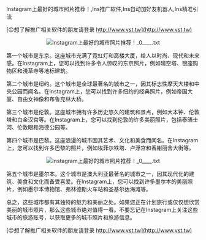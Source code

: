 Instagram上最好的城市照片推荐！,Ins推广软件,Ins自动加好友机器人,Ins精准引流

[😍想了解推广相关软件的朋友请登录 http://www.vst.tw](http://www.vst.tw)

 <center><img src="https://vst.tw/MP4/tuiguang/png/3.png" alt="Instagram上最好的城市照片推荐！_0____.txt"></center>

第一个城市是东京。这座城市充满了霓虹灯和高楼大厦，给人以时尚、现代和未来感。在Instagram上，您可以找到许多令人惊叹的东京照片，例如晴空塔、银座购物区和淺草寺等地标建筑。

第二个城市是纽约。这个城市是全球最著名的城市之一，因其标志性摩天大楼和中央公园而闻名。在Instagram上，您可以找到许多纽约的经典照片，例如帝国大厦、自由女神像和布鲁克林大桥。

第三个城市是伦敦。这座城市拥有许多历史悠久的建筑和景点，例如大本钟、伦敦塔和白金汉宫等。在Instagram上，您可以找到伦敦的许多美丽照片，包括泰晤士河、伦敦眼和海德公园等。

第四个城市是巴黎。这座浪漫的城市因其艺术、文化和美食而闻名。在Instagram上，您可以找到许多巴黎的照片，例如埃菲尔铁塔、卢浮宫和香榭丽舍大街等。

 <center><img src="https://vst.tw/MP4/tuiguang/png/1.png" alt="Instagram上最好的城市照片推荐！_0____.txt"></center>

第五个城市是墨尔本。这个城市是澳大利亚最著名的城市之一，因其现代化的建筑、美食和文化而备受喜爱。在Instagram上，您可以找到许多墨尔本的美丽照片，例如墨尔本博物馆、弗林德斯火车站和圣基尔达海滩等。

总之，这些城市都有其独特的魅力和美丽之处。如果您正在计划旅行或仅仅想欣赏美丽的城市照片，那么这些城市绝对值得一看。不要忘记在Instagram上关注这些城市的旅游账号，以获取更多的城市照片和旅游信息。

[😍想了解推广相关软件的朋友请登录 http://www.vst.tw](http://www.vst.tw)



